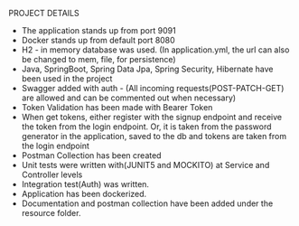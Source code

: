 PROJECT DETAILS

- The application stands up from port 9091
- Docker stands up from default port 8080
- H2 - in memory database was used. (In application.yml, the url can also be changed to mem, file, for persistence)
- Java, SpringBoot, Spring Data Jpa, Spring Security, Hibernate have been used in the project
- Swagger added with auth - (All incoming requests(POST-PATCH-GET) are allowed and can be commented out when necessary)
- Token Validation has been made with Bearer Token
- When get tokens, either register with the signup endpoint and receive the token from the login endpoint. Or, it is taken from the password generator in the application, saved to the db and tokens are taken from the login endpoint
- Postman Collection has been created
- Unit tests were written with(JUNIT5 and MOCKITO) at Service and Controller levels
- Integration test(Auth) was written.
- Application has been dockerized.
- Documentation and postman collection have been added under the resource folder.
